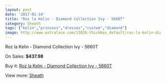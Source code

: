 ```yaml
---
layout: post
date: '2017-01-14'
title: "Roz la Kelin - Diamond Collection Ivy - 5660T"
category: Sheath
tags: ["kelin","princess","dresses","custom","diamond"]
image: http://www.extralace.com/13026-thickbox_default/roz-la-kelin-diamond-collection-ivy-5660t.jpg
---
```

Roz la Kelin - Diamond Collection Ivy - 5660T

On Sales: **$437.98**
<a href="https://www.extralace.com/sheath/6135-roz-la-kelin-diamond-collection-ivy-5660t.html"><amp-img layout="responsive" width="600" height="600" src="//www.extralace.com/13026-thickbox_default/roz-la-kelin-diamond-collection-ivy-5660t.jpg" alt="Roz la Kelin - Diamond Collection Ivy - 5660T 0" /></a>
<a href="https://www.extralace.com/sheath/6135-roz-la-kelin-diamond-collection-ivy-5660t.html"><amp-img layout="responsive" width="600" height="600" src="//www.extralace.com/13029-thickbox_default/roz-la-kelin-diamond-collection-ivy-5660t.jpg" alt="Roz la Kelin - Diamond Collection Ivy - 5660T 1" /></a>
<a href="https://www.extralace.com/sheath/6135-roz-la-kelin-diamond-collection-ivy-5660t.html"><amp-img layout="responsive" width="600" height="600" src="//www.extralace.com/13028-thickbox_default/roz-la-kelin-diamond-collection-ivy-5660t.jpg" alt="Roz la Kelin - Diamond Collection Ivy - 5660T 2" /></a>
<a href="https://www.extralace.com/sheath/6135-roz-la-kelin-diamond-collection-ivy-5660t.html"><amp-img layout="responsive" width="600" height="600" src="//www.extralace.com/13027-thickbox_default/roz-la-kelin-diamond-collection-ivy-5660t.jpg" alt="Roz la Kelin - Diamond Collection Ivy - 5660T 3" /></a>

Buy it: [Roz la Kelin - Diamond Collection Ivy - 5660T](https://www.extralace.com/sheath/6135-roz-la-kelin-diamond-collection-ivy-5660t.html "Roz la Kelin - Diamond Collection Ivy - 5660T")

View more: [Sheath](https://www.extralace.com/7-sheath "Sheath")